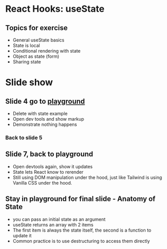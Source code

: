 # React Hooks: useState

## Topics for exercise

-   General useState basics
-   State is local
-   Conditional rendering with state
-   Object as state (form)
-   Sharing state

# Slide show

## Slide 4 go to [playground](https://playground.wbscod.in/react/react-hooks-usestate/1)

-   Delete with state example
-   Open dev tools and show markup
-   Demonstrate nothing happens

### Back to slide 5

## Slide 7, back to playground

-   Open devtools again, show it updates
-   State lets React know to rerender
-   Still using DOM manipulation under the hood, just like Tailwind is using Vanilla CSS under the hood.

## Stay in playground for final slide - Anatomy of State

-   you can pass an initial state as an argument
-   useState returns an array with 2 items
-   The first item is always the state itself, the second is a function to update it
-   Common practice is to use destructuring to access them directly
